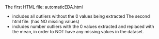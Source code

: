 The first HTML file: automaticEDA.html
- includes all outliers without the 0 values being extracted
The second html file: (has NO missing values)
- includes number outliers with the 0 values extracted and replaced with the mean, in order to NOT have any missing values in the dataset.
